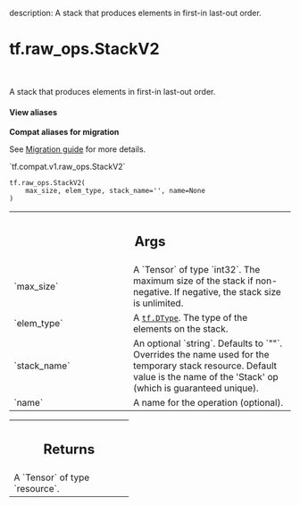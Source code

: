 description: A stack that produces elements in first-in last-out order.

<div itemscope itemtype="http://developers.google.com/ReferenceObject">
<meta itemprop="name" content="tf.raw_ops.StackV2" />
<meta itemprop="path" content="Stable" />
</div>

# tf.raw_ops.StackV2

<!-- Insert buttons and diff -->

<table class="tfo-notebook-buttons tfo-api nocontent" align="left">

</table>



A stack that produces elements in first-in last-out order.

<section class="expandable">
  <h4 class="showalways">View aliases</h4>
  <p>
<b>Compat aliases for migration</b>
<p>See
<a href="https://www.tensorflow.org/guide/migrate">Migration guide</a> for
more details.</p>
<p>`tf.compat.v1.raw_ops.StackV2`</p>
</p>
</section>

<pre class="devsite-click-to-copy prettyprint lang-py tfo-signature-link">
<code>tf.raw_ops.StackV2(
    max_size, elem_type, stack_name='', name=None
)
</code></pre>



<!-- Placeholder for "Used in" -->


<!-- Tabular view -->
 <table class="responsive fixed orange">
<colgroup><col width="214px"><col></colgroup>
<tr><th colspan="2"><h2 class="add-link">Args</h2></th></tr>

<tr>
<td>
`max_size`
</td>
<td>
A `Tensor` of type `int32`.
The maximum size of the stack if non-negative. If negative, the stack
size is unlimited.
</td>
</tr><tr>
<td>
`elem_type`
</td>
<td>
A <a href="../../tf/dtypes/DType.md"><code>tf.DType</code></a>. The type of the elements on the stack.
</td>
</tr><tr>
<td>
`stack_name`
</td>
<td>
An optional `string`. Defaults to `""`.
Overrides the name used for the temporary stack resource. Default
value is the name of the 'Stack' op (which is guaranteed unique).
</td>
</tr><tr>
<td>
`name`
</td>
<td>
A name for the operation (optional).
</td>
</tr>
</table>



<!-- Tabular view -->
 <table class="responsive fixed orange">
<colgroup><col width="214px"><col></colgroup>
<tr><th colspan="2"><h2 class="add-link">Returns</h2></th></tr>
<tr class="alt">
<td colspan="2">
A `Tensor` of type `resource`.
</td>
</tr>

</table>

